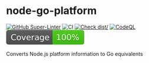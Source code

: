 # node-go-platform

[![GitHub Super-Linter](https://github.com/amdprophet/node-go-platform/actions/workflows/linter.yml/badge.svg)](https://github.com/super-linter/super-linter)
![CI](https://github.com/amdprophet/node-go-platform/actions/workflows/ci.yml/badge.svg)
[![Check dist/](https://github.com/amdprophet/node-go-platform/actions/workflows/check-dist.yml/badge.svg)](https://github.com/amdprophet/node-go-platform/actions/workflows/check-dist.yml)
[![CodeQL](https://github.com/amdprophet/node-go-platform/actions/workflows/codeql-analysis.yml/badge.svg)](https://github.com/node-go-platform/actions/workflows/codeql-analysis.yml)
[![Coverage](./badges/coverage.svg)](./badges/coverage.svg)

Converts Node.js platform information to Go equivalents
